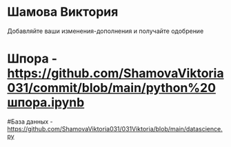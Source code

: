 # Шамова Виктория
Добавляйте ваши изменения-дополнения и получайте одобрение

# Шпора - https://github.com/ShamovaViktoria031/commit/blob/main/python%20шпора.ipynb
#База данных - https://github.com/ShamovaViktoria031/031Viktoria/blob/main/datascience.py
